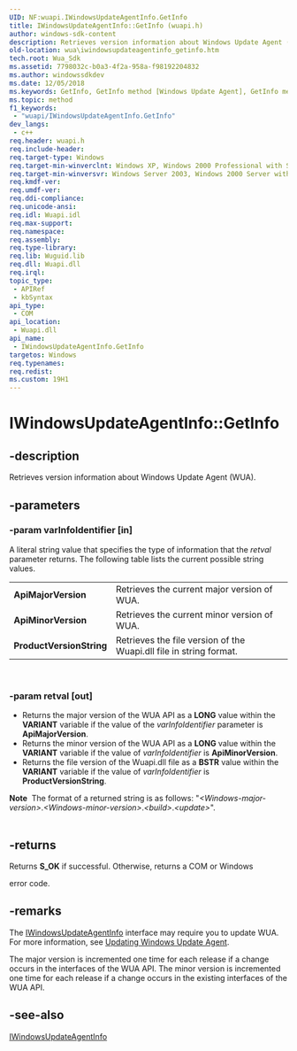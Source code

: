 ```yaml
---
UID: NF:wuapi.IWindowsUpdateAgentInfo.GetInfo
title: IWindowsUpdateAgentInfo::GetInfo (wuapi.h)
author: windows-sdk-content
description: Retrieves version information about Windows Update Agent (WUA).
old-location: wua\iwindowsupdateagentinfo_getinfo.htm
tech.root: Wua_Sdk
ms.assetid: 7798032c-b0a3-4f2a-958a-f98192204832
ms.author: windowssdkdev
ms.date: 12/05/2018
ms.keywords: GetInfo, GetInfo method [Windows Update Agent], GetInfo method [Windows Update Agent],IWindowsUpdateAgentInfo interface, IWindowsUpdateAgentInfo interface [Windows Update Agent],GetInfo method, IWindowsUpdateAgentInfo.GetInfo, IWindowsUpdateAgentInfo::GetInfo, wua.iwindowsupdateagentinfo_getinfo, wuapi/IWindowsUpdateAgentInfo::GetInfo
ms.topic: method
f1_keywords: 
 - "wuapi/IWindowsUpdateAgentInfo.GetInfo"
dev_langs:
 - c++
req.header: wuapi.h
req.include-header: 
req.target-type: Windows
req.target-min-winverclnt: Windows XP, Windows 2000 Professional with SP3 [desktop apps only]
req.target-min-winversvr: Windows Server 2003, Windows 2000 Server with SP3 [desktop apps only]
req.kmdf-ver: 
req.umdf-ver: 
req.ddi-compliance: 
req.unicode-ansi: 
req.idl: Wuapi.idl
req.max-support: 
req.namespace: 
req.assembly: 
req.type-library: 
req.lib: Wuguid.lib
req.dll: Wuapi.dll
req.irql: 
topic_type:
 - APIRef
 - kbSyntax
api_type:
 - COM
api_location:
 - Wuapi.dll
api_name:
 - IWindowsUpdateAgentInfo.GetInfo
targetos: Windows
req.typenames: 
req.redist: 
ms.custom: 19H1
---
```


# IWindowsUpdateAgentInfo::GetInfo


## -description


Retrieves version information about Windows Update Agent (WUA).


## -parameters




### -param varInfoIdentifier [in]

 A literal string value that specifies  the type of information  that  the <i>retval</i> parameter returns. The following table lists the current possible string values.

<table>
<tr>
<td><b>ApiMajorVersion</b></td>
<td>Retrieves the current major version of WUA.</td>
</tr>
<tr>
<td><b>ApiMinorVersion</b></td>
<td>Retrieves the current minor version of WUA.</td>
</tr>
<tr>
<td><b>ProductVersionString</b></td>
<td>Retrieves  the file version of the Wuapi.dll file in string format.</td>
</tr>
</table>
 


### -param retval [out]

<ul>
<li>Returns the major version of the WUA API as a <b>LONG</b> value  within the  <b>VARIANT</b> variable if the value of the <i>varInfoIdentifier</i> parameter is <b>ApiMajorVersion</b>.</li>
<li>Returns the minor version of the WUA API as a <b>LONG</b> value within the  <b>VARIANT</b> variable if the value of <i>varInfoIdentifier</i> is <b>ApiMinorVersion</b>.</li>
<li>Returns the file version of the Wuapi.dll file  as a <b>BSTR</b> value within the  <b>VARIANT</b> variable if the value of <i>varInfoIdentifier</i> is <b>ProductVersionString</b>.</li>
</ul>
<div class="alert"><b>Note</b>  The format of a returned string is as follows:  "<i>&lt;Windows-major-version&gt;</i>.<i>&lt;Windows-minor-version&gt;</i>.<i>&lt;build&gt;</i>.<i>&lt;update&gt;</i>".</div>
<div> </div>

## -returns



Returns <b>S_OK</b> if successful. Otherwise, returns a COM or Windows 

error code.




## -remarks



The <a href="https://docs.microsoft.com/windows/desktop/api/wuapi/nn-wuapi-iwindowsupdateagentinfo">IWindowsUpdateAgentInfo</a> interface  may require you to update WUA. For more information, see <a href="https://docs.microsoft.com/windows/desktop/Wua_Sdk/updating-the-windows-update-agent">Updating Windows Update Agent</a>.

The major version is incremented one time for each release if a change occurs in the interfaces of the WUA API. The minor version is incremented one time for each release if a change occurs in the existing interfaces of the WUA API.




## -see-also




<a href="https://docs.microsoft.com/windows/desktop/api/wuapi/nn-wuapi-iwindowsupdateagentinfo">IWindowsUpdateAgentInfo</a>
 

 

